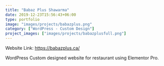 ```yaml
---
title: "Babaz Plus Shawarma"
date: 2019-12-23T15:56:43+06:00
type: portfolio
image: "images/projects/babazplus.png"
category: ["WordPress - Custom Design"]
project_images: ["images/projects/babazplusfull.png"]
---
```


Website Link: https://babazplus.ca/

WordPress Custom designed website for restaurant using Elementor Pro.